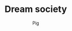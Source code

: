 ---
layout: ../../layouts/MyLayout.astro
pubDate: 2025-06-24
title: "Dream society"
description: "Dismiss the boundaries of our current world and consider what the world could be"
author: 'Pig'
image: 
    url: 'https://docs.astro.build/assets/rose.webp'
    alt: 'The Astro logo on a dark background with a pink glow.'
tags: ['astro', 'blog']
---